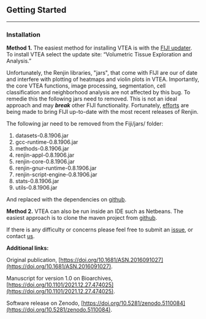 ## Getting Started
-----

### Installation

**Method 1.** The easiest method for installing VTEA is with the [FIJI updater](https://imagej.net/plugins/updater).  To install VTEA select the update site: “Volumetric Tissue Exploration and Analysis.”

Unfortunately, the Renjin libraries, "jars", that come with FIJI are our of date and interfere with plotting of heatmaps and violin plots in VTEA.  Importantly,  the core VTEA functions, image processing, segmentation, cell classification and neighborhood analysis are not affected by this bug. To remedie this the following jars need to removed.  This is not an ideal approach and may _**break**_ other FIJI functionality.  Fortunately, [efforts](https://forum.image.sc/t/updating-version-of-renjin-supported-in-scijava/48497) are being made to bring FIJI up-to-date with the most recent releases of Renjin.  

The following jar need to be removed from the Fiji/jars/ folder:

1. datasets-0.8.1906.jar
2. gcc-runtime-0.8.1906.jar
3. methods-0.8.1906.jar
4. renjin-appl-0.8.1906.jar
5. renjin-core-0.8.1906.jar
6. renjin-gnur-runtime-0.8.1906.jar
7. renjin-script-engine-0.8.1906.jar
8. stats-0.8.1906.jar
9. utils-0.8.1906.jar

And replaced with the dependencies on <a href = "https://github.com/icbm-iupui/volumetric-tissue-exploration-analysis/releases/download/v1.1.7/Dependencies.zip"> github</a>.

**Method 2.**  VTEA can also be run inside an IDE such as Netbeans.  The easiest approach is to clone the maven project from [github](https://github.com/icbm-iupui/volumetric-tissue-exploration-analysis).  

If there is any difficulty or concerns please feel free to submit an [issue](https://github.com/icbm-iupui/volumetric-tissue-exploration-analysis/issues), or contact [us](mailto:winfrees@iu.edu).

**Additional links:**

Original publication, [https://doi.org/10.1681/ASN.2016091027](https://doi.org/10.1681/ASN.2016091027).

Manuscript for version 1.0 on Bioarchives, [https://doi.org/10.1101/2021.12.27.474025](https://doi.org/10.1101/2021.12.27.474025).

Software release on Zenodo, [https://doi.org/10.5281/zenodo.5110084](https://doi.org/10.5281/zenodo.5110084).




